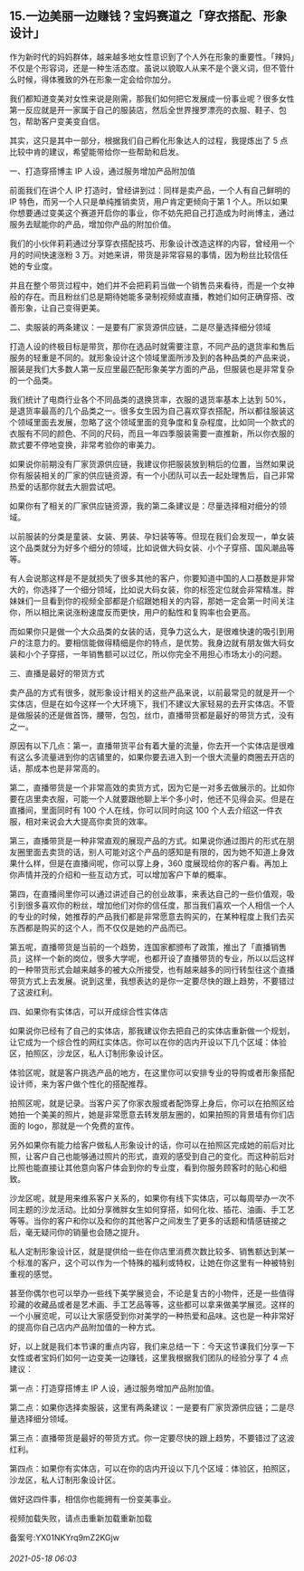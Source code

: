 ## 15.一边美丽一边赚钱？宝妈赛道之「穿衣搭配、形象设计」
作为新时代的妈妈群体，越来越多地女性意识到了个人外在形象的重要性。「辣妈」不仅是个形容词，还是一种生活态度。虽说以貌取人从来不是个褒义词，但不管什么时候，得体雅致的外在形象一定会给你加分。


我们都知道变美对女性来说是刚需，那我们如何把它发展成一份事业呢？很多女性第一反应就是开一家属于自己的服装店，然后全世界搜罗漂亮的衣服、鞋子、包包，帮助客户变美变自信。


其实，这只是其中一部分，根据我们自己孵化形象达人的过程，我提炼出了 5 点比较中肯的建议，希望能带给你一些帮助和启发。


一、打造穿搭博主 IP 人设，通过服务增加产品附加值


前面我们在讲个人 IP 打造时，曾经讲到过：同样是卖产品，一个人有自己鲜明的 IP 特色，而另一个人只是单纯推销卖货，用户肯定更倾向于第 1 个人。所以如果你想要通过变美这个赛道开启你的事业，你不妨先把自己打造成为时尚博主，通过服务去赋能你的产品，增加你产品的附加价值。


我们的小伙伴莉莉通过分享穿衣搭配技巧、形象设计改造这样的内容，曾经用一个月的时间快速涨粉 3 万。对她来讲，带货是非常容易的事情，因为粉丝比较信任她的专业度。


并且在整个带货过程中，她们并不会把莉莉当做一个销售员来看待，而是一个女神般的存在。而且粉丝们总是期待她能多录制视频或直播，教她们如何正确穿搭、改善形象，让自己变得更美。


二、卖服装的两条建议：一是要有厂家货源供应链，二是尽量选择细分领域


打造人设的终极目标是带货，那你在选品时就需要注意，不同产品的退货率和售后服务的轻重是不同的。就形象设计这个领域里面所涉及到的各种品类的产品来说，服装是我们大多数人第一反应里最匹配形象美学方面的产品，但服装也是非常复杂的一个品类。


我们统计了电商行业各个不同品类的退换货率，衣服的退货率基本上达到 50%，是退货率最高的几个品类之一。很多女生因为自己喜欢穿衣搭配，所以都往服装这个领域里面去发展，忽略了这个领域里面的竞争度和复杂程度，比如同一个款式的衣服有不同的颜色、不同的尺码，而且一年四季服装需要一直推新，所以你衣服的款式要不停地变换，非常考验你的审美力。


如果说你前期没有厂家货源供应链，我建议你把服装放到稍后的位置，当然如果说你有服装相关的厂家的供应链资源，有一个小团队可以去一起处理售后，自己非常热爱的话那你就去大胆尝试吧。


如果你有了相关的厂家供应链资源，我的第二条建议是：尽量选择相对细分的领域。


以前服装的分类是童装、女装、男装、孕妇装等等。但现在我们会发现一，单女装这个品类就分为好多个细分的领域，比如说做大码女装、小个子穿搭、国风潮品等等。


有人会说那这样是不是就损失了很多其他的客户，你要知道中国的人口基数是非常大的，你选择了一个细分领域，比如说大码女装，你的标签定位就会非常精准。胖妹妹们一旦看到你的视频全部都是介绍跟她相关的内容，那她一定会第一时间关注你，所以相比来说涨粉速度反而更快，用户的黏性和复购率也会更高。


而如果你只是做一个大众品类的女装的话，竞争力这么大，是很难快速的吸引到用户的注意力的。要相信能做得精细是你的特点，是优势。我身边就有朋友做大码女装和小个子穿搭，一年销售额可以过亿，所以你完全不用担心市场太小的问题。


三、直播是最好的带货方式


卖产品的方式有很多，就形象设计相关的这些产品来说，以前最常见的就是开一个实体店，但是在如今这样一个大环境下，我们不建议大家轻易的去开实体店。不管是做服装的还是做首饰，腰带，包包，丝巾，直播带货都是最好的带货方式，没有之一。


原因有以下几点：第一，直播带货平台有着大量的流量，你去开一个实体店是很难有这么多流量进到你的店铺里的，如果你要去进入到一个很大流量的商圈去开店的话，那成本也是非常高的。


第二，直播带货是一个非常高效的卖货方式，因为它是一对多去做展示的。比如你要在店里卖衣服，可能一个人就要跟他聊上半个多小时，他还不见得会买。但是在直播间，里面同时有 100 个人在线，你可以同时向这 100 个人去介绍这一件衣服，相对来说会大大提高你卖货的效率。


第三，直播带货是一种非常直观的展现产品的方式。如果说你通过图片的形式在朋友圈里面去卖货的话，别人可能对这个产品的感知是有限的，因为她不知道上身效果什么样，但是在直播间呢，你可以穿上身，360 度展现给你的客户看。再加上你声情并茂的介绍和一些互动方式，可以增加客户下单的概率。


第四，在直播间里你可以通过讲述自己的创业故事，来表达自己的一些价值观，吸引到很多喜欢你的粉丝，增加他们对你的信任度，那当我们喜欢一个人相信一个人的专业的时候，她推荐的产品我们都是非常愿意去购买的，在某种程度上我们去买东西都是购买的这个人，而不仅仅是她的产品而已。


第五呢，直播带货是当前的一个趋势，连国家都颁布了政策，推出了「直播销售员」这样一个新的岗位，很多大学呢，也都开设了直播带货的专业，所以以后这样的一种带货形式会越来越多的被大众所接受，也有越来越多的同行转型往这个直播带货方式上去发展。说到这里，我想表达的是你一定要尽快的跟上趋势，不要错过了这波红利。


四、如果你有实体店，可以开成综合性实体店


如果说你已经有了自己的实体店，那我建议你去把自己的实体店重新做一个规划，让它成为一个综合性的网红实体店。你可以在你的店内开设以下几个区域：体验区，拍照区，沙龙区，私人订制形象设计区。


体验区呢，就是客户挑选产品的地方，在这里你可以安排专业的导购或者形象搭配设计师，来为客户做个性化的搭配推荐。


拍照区呢，就是记录。当客户买了你家衣服或者配饰穿上身后，你可以在拍照区给她拍一个美美的照片，她是非常愿意去转发朋友圈的，如果拍照的背景墙有你们店面的 logo，那就是一个免费的宣传。


另外如果你有能力给客户做私人形象设计的话，你可以在拍照区完成她的前后对比照，让客户自己也能够通过照片的形式，直观的感受到自己的变化。而这种前后对比照也能直接让其他意向客户体会到你的专业度，看到你服务顾客时的贴心和细致。


沙龙区呢，就是用来维系客户关系的，如果你有线下实体店，可以每周举办一次不同主题的沙龙活动。比如分享微胖女生如何穿搭，如何化妆、插花、油画、手工艺等等。当你的客户和你以及和你的其他客户之间发生了更多的话题和情感链接之后，毫无疑问你的销量也会随之提升。


私人定制形象设计区，就是提供给一些在你店里消费次数比较多、销售额达到某一个标准的客户，这个可以作为一个特殊的福利或特权，让她在你这里有一种被特别重视的感觉。


甚至你偶尔也可以举办一些线下美学展览会，不论是复古的小物件，还是一些值得珍藏的收藏品或者是艺术画、手工艺品等等，这些都可以拿来做美学展览。这样的一个小展览呢，可以让大家感受到你对美学的一种热爱和品味。这也是一种非常好的提高你自己店内产品附加值的一种方式。


好，以上就是我们本节课的重点内容，我们来总结一下：今天这节课我们分享一下女性或者宝妈们如何一边变美一边赚钱，这里我根据我们团队的经验分享了 4 点建议：


第一点：打造穿搭博主 IP 人设，通过服务增加产品附加值。


第二点：如果你选择卖服装，这里有两条建议：一是要有厂家货源供应链；二是尽量选择细分领域。


第三点：直播带货是最好的带货方式。你一定要尽快的跟上趋势，不要错过了这波红利。


第四点：如果你有实体店，可以在你的店内开设以下几个区域：体验区，拍照区，沙龙区，私人订制形象设计区。


做好这四件事，相信你也能拥有一份变美事业。


视频加载失败，请点击重新加载重新加载
  



备案号:YX01NKYrq9mZ2KGjw


###### 2021-05-18 06:03
